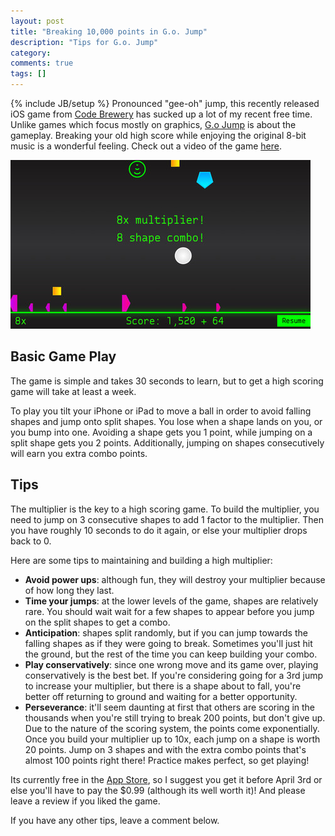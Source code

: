 ```yaml
---
layout: post
title: "Breaking 10,000 points in G.o. Jump"
description: "Tips for G.o. Jump"
category:
comments: true
tags: []
---
```

{% include JB/setup %}
Pronounced "gee-oh" jump, this recently released iOS game from [Code Brewery][3]
has sucked up a lot of my recent free time.
Unlike games which focus mostly on graphics, [G.o Jump][5] is about the gameplay.
Breaking your old high score while enjoying the original 8-bit music is
a wonderful feeling.
Check out a video of the game [here][4].

![go-jump-gameplay][2]

## Basic Game Play
The game is simple and takes 30 seconds to learn,
but to get a high scoring game will take at least a week.

To play you tilt your iPhone or iPad to move a ball in order to 
avoid falling shapes and jump onto split shapes.
You lose when a shape lands on you, or you bump into one.
Avoiding a shape gets you 1 point, while jumping on a split shape gets
you 2 points.
Additionally, jumping on shapes consecutively will earn you extra combo points.

## Tips
The multiplier is the key to a high scoring game.
To build the multiplier, you need to jump on 3 consecutive shapes to add 1
factor to the multiplier.
Then you have roughly 10 seconds to do it again, or else your multiplier drops
back to 0.

Here are some tips to maintaining and building a high multiplier:

- **Avoid power ups**: although fun, they will destroy your multiplier because
  of how long they last.
- **Time your jumps**: at the lower levels of the game, shapes are relatively rare.
  You should wait wait for a few shapes to appear before you
  jump on the split shapes to get a combo.
- **Anticipation**: shapes split randomly, but if you can
  jump towards the falling shapes as if they were going to break.
  Sometimes you'll just hit the ground, but the rest of the time you can keep
  building your combo.
- **Play conservatively**: since one wrong move and its game over, playing
  conservatively is the best bet.
  If you're considering going for a 3rd jump to increase your multiplier, but
  there is a shape about to fall, you're better off returning to ground and
  waiting for a better opportunity.
- **Perseverance**: it'll seem daunting at first that others are scoring in the
  thousands when you're still trying to break 200 points, but don't give up.
  Due to the nature of the scoring system, the points come exponentially.
  Once you build your multiplier up to 10x, each jump on a shape is worth 20
  points.
  Jump on 3 shapes and with the extra combo points that's almost 100 points right
  there!
  Practice makes perfect, so get playing!
  
Its currently free in the [App Store][1], so I suggest you get it before 
April 3rd or else you'll have to pay the $0.99 (although its well worth it)!
And please leave a review if you liked the game.

If you have any other tips, leave a comment below.

[1]: https://itunes.apple.com/us/app/g.o.-jump/id423171531?mt=8
[2]: /images/gojump.jpg
[3]: http://www.codebrewerygames.com/
[4]: http://youtu.be/PLSXS9341dQ
[5]: http://www.codebrewerygames.com/games.shtml
